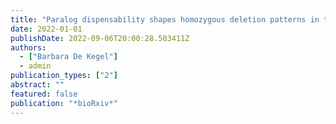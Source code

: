 ```yaml
---
title: "Paralog dispensability shapes homozygous deletion patterns in tumor genomes"
date: 2022-01-01
publishDate: 2022-09-06T20:00:28.503411Z
authors: 
  - ["Barbara De Kegel"]
  - admin
publication_types: ["2"]
abstract: ""
featured: false
publication: "*bioRxiv*"
---
```


